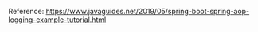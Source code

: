 
Reference:
https://www.javaguides.net/2019/05/spring-boot-spring-aop-logging-example-tutorial.html
